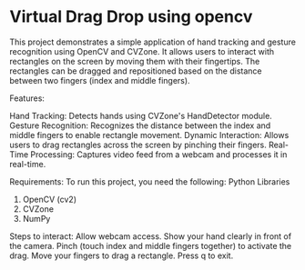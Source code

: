 # Virtual Drag Drop using opencv

This project demonstrates a simple application of hand tracking and gesture recognition using OpenCV and CVZone. It allows users to interact with rectangles on the screen by moving them with their fingertips. The rectangles can be dragged and repositioned based on the distance between two fingers (index and middle fingers).

Features: 

Hand Tracking: Detects hands using CVZone's HandDetector module.
Gesture Recognition: Recognizes the distance between the index and middle fingers to enable rectangle movement.
Dynamic Interaction: Allows users to drag rectangles across the screen by pinching their fingers.
Real-Time Processing: Captures video feed from a webcam and processes it in real-time.

Requirements: 
To run this project, you need the following:
Python Libraries
1. OpenCV (cv2)
2. CVZone
3. NumPy

Steps to interact:
Allow webcam access.
Show your hand clearly in front of the camera.
Pinch (touch index and middle fingers together) to activate the drag.
Move your fingers to drag a rectangle.
Press q to exit.
